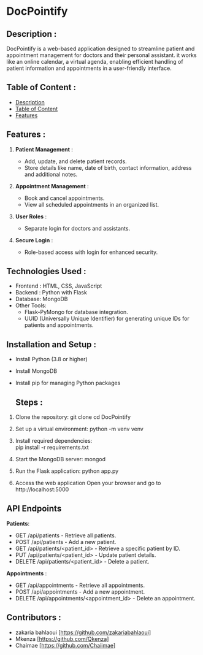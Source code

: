 # DocPointify

## Description :

DocPointify is a web-based application designed to streamline patient and appointment management for doctors and their personal assistant. it works like an online calendar, a virtual agenda, enabling efficient handling of patient information and appointments in a user-friendly interface.

## Table of Content :

- [Description](#description)
- [Table of Content](#table-of-content)
- [Features](#features)


## Features :

1. **Patient Management** :
    - Add, update, and delete patient records.
    - Store details like name, date of birth, contact information, address and additional notes. 
    
2. **Appointment Management** : 
   - Book and cancel appointments.
   - View all scheduled appointments in an organized list.

3. **User Roles** : 
   - Separate login for doctors and assistants.

4. **Secure Login** : 
   - Role-based access with login for enhanced security.

## Technologies Used :

- Frontend : HTML, CSS, JavaScript
- Backend : Python with Flask
- Database: MongoDB
- Other Tools:
    - Flask-PyMongo for database integration.
    - UUID (Universally Unique Identifier) for generating unique IDs for patients and appointments.

## Installation and Setup :

- Install Python (3.8 or higher)
- Install MongoDB
- Install pip for managing Python packages

  ## Steps :

1. Clone the repository: 
git clone <repository-url>
cd DocPointify

2. Set up a virtual environment: 
python -m venv venv

3. Install required dependencies:  
pip install -r requirements.txt

4. Start the MongoDB server:
mongod

5. Run the Flask application: 
python app.py

6. Access the web application
Open your browser and go to http://localhost:5000


## API Endpoints

**Patients**:
- GET /api/patients - Retrieve all patients.
- POST /api/patients - Add a new patient.
- GET /api/patients/<patient_id> - Retrieve a specific patient by ID.
- PUT /api/patients/<patient_id> - Update patient details.
- DELETE /api/patients/<patient_id> - Delete a patient.

**Appointments** :
- GET /api/appointments - Retrieve all appointments.
- POST /api/appointments - Add a new appointment.
- DELETE /api/appointments/<appointment_id> - Delete an appointment.

## Contributors :

- zakaria bahlaoui [https://github.com/zakariabahlaoui]
- Mkenza [https://github.com/Qkenza]
- Chaimae [https://github.com/Chaiimae]




[def]: #description